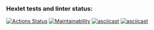 ### Hexlet tests and linter status:
[![Actions Status](https://github.com/jespy666/python-project-49/workflows/hexlet-check/badge.svg)](https://github.com/jespy666/python-project-49/actions)
[![Maintainability](https://api.codeclimate.com/v1/badges/dacd2d1aee6ed66ab21e/maintainability)](https://codeclimate.com/github/jespy666/python-project-49/maintainability)
[![asciicast](https://asciinema.org/a/559421.svg)](https://asciinema.org/a/559421)
[![asciicast](https://asciinema.org/a/559499.svg)](https://asciinema.org/a/559499)

